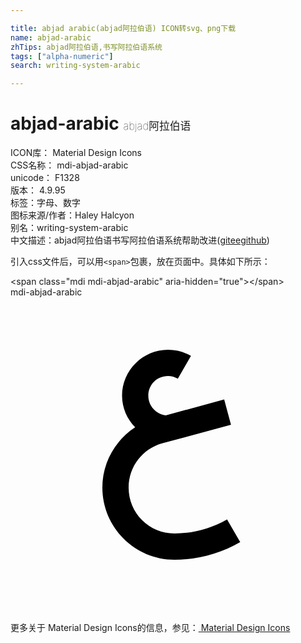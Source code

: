 ```yaml
---

title: abjad arabic(abjad阿拉伯语) ICON转svg、png下载
name: abjad-arabic
zhTips: abjad阿拉伯语,书写阿拉伯语系统
tags: ["alpha-numeric"]
search: writing-system-arabic

---
```


# abjad-arabic  <small style="font-size: 60%;font-weight: 100">abjad阿拉伯语</small>


<div class="detail-page">
<p>
<span>
ICON库：
<span class="badge-secondary badge">Material Design Icons</span> 
</span>
<br/>
<span>
CSS名称：
<span class="badge-secondary badge">mdi-abjad-arabic</span> 
</span>
<br/>
<span>
unicode：
<span class="badge-secondary badge">F1328</span> 
<copy-btn content='F1328' btn-title=""></copy-btn>
<copy-btn :content='String.fromCodePoint(parseInt("F1328", 16))' btn-title="复制U"></copy-btn>
</span>
<br/>
<span>
版本：
<span class="badge-secondary badge">4.9.95</span> 
</span><br/><span>标签：<span class="badge-light badge"><router-link to="/tags/alpha-numeric.html">字母、数字</router-link></span></span>
<br/>
<span>图标来源/作者：<span class="badge-light badge">Haley Halcyon</span></span> 
<br/>
<span>别名：<span class="badge-light badge">writing-system-arabic</span></span><br/><span class="zh-detail">中文描述：<span class="badge-primary badge">abjad阿拉伯语</span><span class="badge-primary badge">书写阿拉伯语系统</span><span class="help-link"><span>帮助改进</span>(<a href="https://gitee.com/liuwave/icon-helper/edit/master/json/material/abjad-arabic.json" target="_blank" rel="noopener noreferrer">gitee</a><a href="https://github.com/liuwave/icon-helper/edit/master/json/material/abjad-arabic.json" target="_blank" rel="noopener noreferrer">github</a></span>)</span><br/>
</p>
</div>
<div class="alert alert-dark">
  <i class="mdi mdi-abjad-arabic mdi-48px"></i>
  <i class="mdi mdi-abjad-arabic mdi-36px"></i>
  <i class="mdi mdi-abjad-arabic mdi-24px"></i>
  <i class="mdi mdi-abjad-arabic mdi-18px"></i>
</div>
<div>
  <p>引入css文件后，可以用<code>&lt;span&gt;</code>包裹，放在页面中。具体如下所示：    
  </p>
  <div class="alert alert-primary" style="font-size: 14px">
    &lt;span class="mdi mdi-abjad-arabic" aria-hidden="true"&gt;&lt;/span&gt;
    <copy-btn content='<span class="mdi mdi-abjad-arabic" aria-hidden="true"></span>'></copy-btn>
  </div>
  <div class="alert alert-secondary">
    <i class="mdi mdi-abjad-arabic"
    style="font-size: 24px"
    aria-hidden="true"></i> mdi-abjad-arabic
    <copy-btn content="mdi-abjad-arabic" btn-title="复制图标名称"></copy-btn>
  </div>
</div>
<div id="svg" class="svg-wrap">
<svg xmlns="http://www.w3.org/2000/svg" viewBox="0 0 24 24"><path d="M12 4C10.08 4 8.5 5.58 8.5 7.5C8.5 8.43 8.88 9.28 9.5 9.91C7.97 10.91 7 12.62 7 14.5C7 17.53 9.47 20 12.5 20C14.26 20 16 19.54 17.5 18.66L16.5 16.93C15.28 17.63 13.9 18 12.5 18C10.56 18 9 16.45 9 14.5C9 12.91 10.06 11.53 11.59 11.12L16.8 9.72L16.28 7.79L11.83 9C11.08 8.9 10.5 8.28 10.5 7.5C10.5 6.66 11.16 6 12 6C12.26 6 12.5 6.07 12.75 6.2L13.75 4.47C13.22 4.16 12.61 4 12 4Z" /></svg>
</div>
<detail full-name='mdi-abjad-arabic'></detail>
    
<div><p>更多关于 Material Design Icons的信息，参见：<a target="_blank" href="https://iconhelper.cn/material.html"> Material Design Icons</a>
</p></div>
